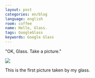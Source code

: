 ```yaml
---
layout: post
categories: en/blog
language: english
room: coffee
name: Hello, Glass.
tags: GoogleGlass
keywords: Google Glass
---
```


"OK, Glass. Take a picture."

<img src="https://dl.dropboxusercontent.com/u/12208857/img/20131010_164456_360_1.jpg" class="image-on-frame image-fade">

This is the first picture taken by my glass.
